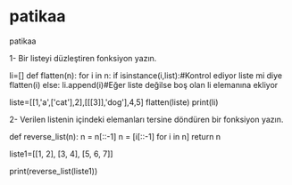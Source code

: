 # patikaa
patikaa

1- Bir listeyi düzleştiren fonksiyon yazın.

li=[]
def flatten(n):
     for i in n:
         if isinstance(i,list):#Kontrol ediyor liste mi diye
          flatten(i)
         else:
          li.append(i)#Eğer liste değilse boş olan li elemanına ekliyor


liste=[[1,'a',['cat'],2],[[[3]],'dog'],4,5]
flatten(liste)
print(li)

2- Verilen listenin içindeki elemanları tersine döndüren bir fonksiyon yazın. 


def reverse_list(n):
 n = n[::-1]
 n = [i[::-1] for i in n]
 return n

liste1=[[1, 2], [3, 4], [5, 6, 7]]


print(reverse_list(liste1))
